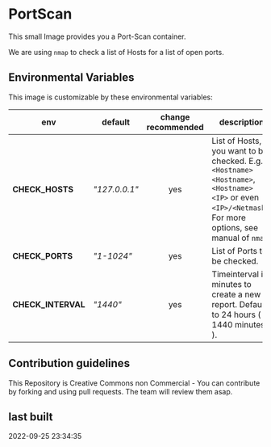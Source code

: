 # PortScan

This small Image provides you a Port-Scan container.

We are using `nmap` to check a list of Hosts for a list of open ports.

## Environmental Variables

This image is customizable by these environmental variables:

| env                | default       | change recommended | description |
| ------------------ | ------------- |:------------------:| ----------- |
| **CHECK_HOSTS**    | *"127.0.0.1"* | yes                | List of Hosts, you want to be checked. E.g. `<Hostname> <Hostname>`, `<Hostname> <IP>` or even `<IP>/<Netmask>`. For more options, see manual of `nmap`. |
| **CHECK_PORTS**    | *"1-1024"*    | yes                | List of Ports to be checked. |
| **CHECK_INTERVAL** | *"1440"*      | yes                | Timeinterval in minutes to create a new report. Defaults to 24 hours ( = 1440 minutes ). |

## Contribution guidelines

This Repository is Creative Commons non Commercial - You can contribute by forking and using pull requests. The team will review them asap.

## last built

2022-09-25 23:34:35
